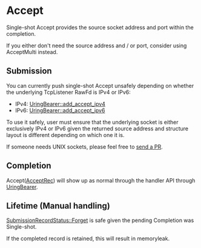 # Accept

Single-shot Accept provides the source socket address and port within the completion.

If you either don't need the source address and / or port, consider using AcceptMulti instead.

## Submission

You can currently push single-shot Accept unsafely depending on whether the underlying TcpListener RawFd is IPv4 or IPv6:

- IPv4: [UringBearer::add_accept_ipv4](https://docs.rs/io-uring-bearer/latest/io_uring_bearer/struct.UringBearer.html#method.add_accept_ipv4)
- IPv6: [UringBearer::add_accept_ipv6](https://docs.rs/io-uring-bearer/latest/io_uring_bearer/struct.UringBearer.html#method.add_accept_ipv6)

To use it safely, user must ensure that the underlying socket is either exclusively IPv4 or IPv6 given the returned source address and structure layout is different depending on which one it is.

If someone needs UNIX sockets, please feel free to [send a PR](https://github.com/yaws-rs/io_uring-utils).

## Completion

Accept([AcceptRec]) will show up as normal through the handler API through [UringBearer].

[AcceptRec]: https://docs.rs/io-uring-bearer/latest/io_uring_bearer/slab/enum.AcceptRec.html
[UringBearer]: https://docs.rs/io-uring-bearer/latest/io_uring_bearer/struct.UringBearer.html
[SubmissionRecordStatus::Forget]: https://docs.rs/io-uring-bearer/latest/io_uring_bearer/completion/enum.SubmissionRecordStatus.html

## Lifetime (Manual handling)

[SubmissionRecordStatus::Forget] is safe given the pending Completion was Single-shot.

If the completed record is retained, this will result in memoryleak.
